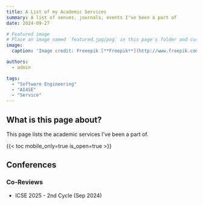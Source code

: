 ```yaml
---
title: A List of my Academic Services
summary: A list of venues, journals, events I've been a part of 
date: 2024-09-27

# Featured image
# Place an image named `featured.jpg/png` in this page's folder and customize its options here.
image:
  caption: 'Image credit: Freeepik [**Freepik**](http://www.freepik.com/)'

authors:
  - admin

tags:
  - "Software Engineering"
  - "AI4SE"
  - "Service"
---
```


## What is this page about?

This page lists the academic services I've been a part of.


{{< toc mobile_only=true is_open=true >}}

## Conferences

### Co-Reviews
- ICSE 2025 - 2nd Cycle (Sep 2024)